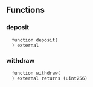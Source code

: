 


## Functions
### deposit
```solidity
  function deposit(
  ) external
```




### withdraw
```solidity
  function withdraw(
  ) external returns (uint256)
```




